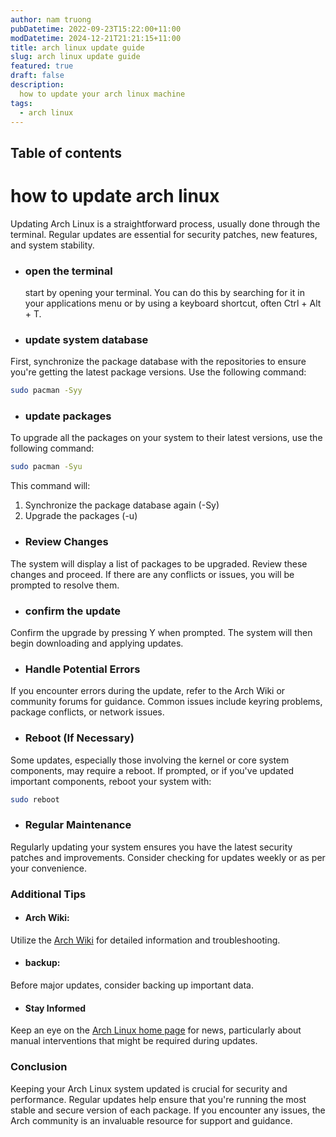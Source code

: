 ```yaml
---
author: nam truong
pubDatetime: 2022-09-23T15:22:00+11:00
modDatetime: 2024-12-21T21:21:15+11:00
title: arch linux update guide
slug: arch linux update guide
featured: true
draft: false
description:
  how to update your arch linux machine
tags:
  - arch linux
---
```


## Table of contents

# how to update arch linux

Updating Arch Linux is a straightforward process, usually done through the terminal. Regular updates are essential for security patches, new features, and system stability.
* ### open the terminal
  start by opening your terminal. You can do this by searching for it in your applications menu or by using a keyboard shortcut, often Ctrl + Alt + T.
* ### update system database
First, synchronize the package database with the repositories to ensure you're getting the latest package versions. Use the following command:
```bash
sudo pacman -Syy
```
* ### update packages
To upgrade all the packages on your system to their latest versions, use the following command:
```bash
sudo pacman -Syu
```
This command will:
1. Synchronize the package database again (-Sy)
1. Upgrade the packages (-u)
* ### Review Changes
The system will display a list of packages to be upgraded. Review these changes and proceed.
If there are any conflicts or issues, you will be prompted to resolve them.
* ### confirm the update
Confirm the upgrade by pressing Y when prompted.
The system will then begin downloading and applying updates.
* ### Handle Potential Errors
If you encounter errors during the update, refer to the Arch Wiki or community forums for guidance.
Common issues include keyring problems, package conflicts, or network issues.
* ### Reboot (If Necessary)
Some updates, especially those involving the kernel or core system components, may require a reboot. If prompted, or if you've updated important components, reboot your system with:
```bash
sudo reboot
```
* ### Regular Maintenance
Regularly updating your system ensures you have the latest security patches and improvements.
Consider checking for updates weekly or as per your convenience.
### Additional Tips
* #### Arch Wiki:
Utilize the [Arch Wiki](https://wiki.archlinux.org/) for detailed information and troubleshooting.

* #### backup:
Before major updates, consider backing up important data.

* #### Stay Informed 
Keep an eye on the [Arch Linux home page](https://archlinux.org) for news, particularly about manual interventions that might be required during updates.
### Conclusion
Keeping your Arch Linux system updated is crucial for security and performance. Regular updates help ensure that you're running the most stable and secure version of each package. If you encounter any issues, the Arch community is an invaluable resource for support and guidance.